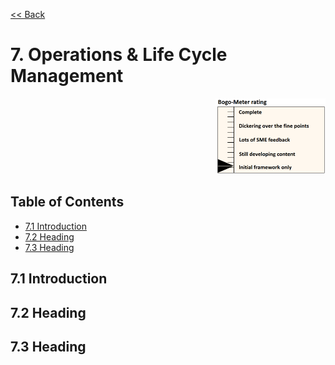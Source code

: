 [<< Back](../../openstack)

# 7. Operations & Life Cycle Management
<p align="right"><img src="../figures/bogo_ifo.png" alt="scope" title="Scope" width="35%"/></p>

## Table of Contents
* [7.1 Introduction](#7.1)
* [7.2 Heading](#7.2)
* [7.3 Heading](#7.3)

<a name="7.1"></a>
## 7.1 Introduction

<a name="7.2"></a>
## 7.2 Heading

<a name="7.3"></a>
## 7.3 Heading
